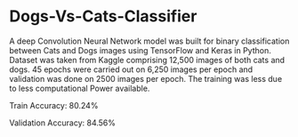 # Dogs-Vs-Cats-Classifier

A deep Convolution Neural Network model was built for binary classification between Cats and Dogs images using TensorFlow and Keras in Python. Dataset was taken from Kaggle comprising 12,500 images of both cats and dogs.
45 epochs were carried out on 6,250 images per epoch and validation was done on 2500 images per epoch. The training was less due to less computational Power available.

Train Accuracy: 80.24%

Validation Accuracy: 84.56%
